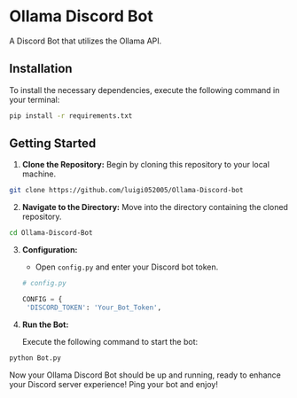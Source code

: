 # Ollama Discord Bot

A Discord Bot that utilizes the Ollama API.

## Installation

To install the necessary dependencies, execute the following command in your terminal:

```bash
pip install -r requirements.txt
```

## Getting Started

1. **Clone the Repository:** Begin by cloning this repository to your local machine.

```bash
git clone https://github.com/luigi052005/Ollama-Discord-bot
```

2. **Navigate to the Directory:** Move into the directory containing the cloned repository.

```bash
cd Ollama-Discord-Bot
```

3. **Configuration:**
   
   - Open `config.py` and enter your Discord bot token.
   
   ```python
   # config.py
   
   CONFIG = {
    'DISCORD_TOKEN': 'Your_Bot_Token',
   ```

4. **Run the Bot:**
   
   Execute the following command to start the bot:

```bash
python Bot.py
```

Now your Ollama Discord Bot should be up and running, ready to enhance your Discord server experience!
Ping your bot and enjoy!
